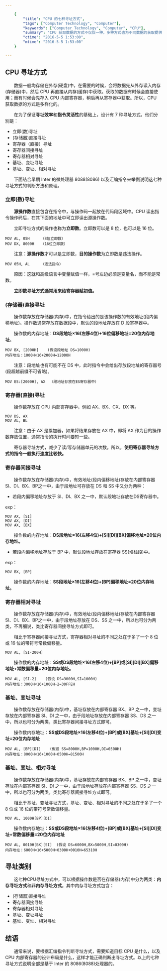 ```yaml
---

    {
		"title": "CPU 的七种寻址方式",
		"tags": ["Computer Technology", "Computer"],
        "keywords": ["Computer Technology", "Computer", "CPU"],
        "summary": "CPU 获取数据的方式不仅仅一种，多种方式也为不同数据的获取提供了不同的效率考量，保证了寻址效率与指令的灵活性。",
        "ctime": "2016-5-5 1:53:00",
        "mtime": "2016-5-5 1:53:00"
    }

---
```


## CPU 寻址方式

　　数据一般均存储在外存(硬盘)中，在需要的时候，会将数据先从外存读入内存(存储器)中，然后 CPU 再直接从内存(缓存)中获取。获取的数据有时候会直接使用；而有时候会先存入 CPU 内部寄存器，稍后再从寄存器中获取。所以，CPU 获取数据的方式是多样化的。

　　在为了保证**寻址效率**和**指令灵活性**的基础上，设计有 7 种寻址方式，他们分别是：

- 立即(数)寻址
- (存储器)直接寻址
- 寄存器（直接）寻址
- 寄存器间接寻址
- 寄存器相对寻址
- 基址、变址寻址
- 基址、变址、相对寻址

　　下面结合早期 Inter 的微处理器 8088(8086) 以及汇编指令来举例说明这七种寻址方式的判断方法和原理。

### 立即(数)寻址

　　**源操作数**直接包含在指令中，与操作码一起放在代码段区域中。CPU 读出指令操作码后，在其下面的地址中可立即读出源操作数。

　　立即寻址方式的操作也称为**立即数**。立即数可以是 8 位，也可以是 16 位。

	MOV AL, 05H     （8位立即数）
	MOV DX, 8000H   （16位立即数）

　　注意：**源操作数**才可以是立即数，**目的操作数**为立即数是违法操作。

	MOV 05H, AL     （违法指令）

　　原因：这就和高级语言中变量赋值一样，=号左边必须是变量名，而不能是常数。

　　**立即数寻址方式通常用来给寄存器赋初值。**

### (存储器)直接寻址

　　操作数存放在存储器(内存)中，在指令给出的是该操作数的有效地址(段内偏移地址)。操作数通常存放在数据段中，默认的段地址存放在 D 段寄存器中。

　　操作数的内存地址：**DS段地址×16(左移4位)+16位偏移地址=20位内存地址**。

	MOV BX, [2000H]    (假设段地址 DS=1000H)
	内存地址：1000H×16+2000H=12000H

　　注意：段地址也有可能不在 DS 中，此时指令中会给出存放段地址的寄存器号(段超越前缀不可省略)。

	MOV ES:[2000H], AX  （段地址存放在ES寄存器中）

### 寄存器(直接)寻址

　　操作数存放在 CPU 内部寄存器中，例如 AX、BX、CX、DX 等。

	MOV DS, AX
	MOV AL, BL

　　注意：由于 AX 是累加器，如果将结果存放在 AX 中，即将 AX 作为目的操作数存放位置，通常指令的执行时间要短一些。

　　寄存器寻址方式，减少了读/写存储器单元的次数，所以，**使用寄存器寻址方式的指令一般执行速度比较快。**

### 寄存器间接寻址

　　操作数存放在存储器(内存)中，有效地址(段内偏移地址)存放在内部寄存器 SI、DI、BX、BP之一中，由于段地址可存放在 DS 和 SS 中又分为两种：

- 若段内偏移地址存放于 SI、DI、BX 之一中，默认段地址存放在DS寄存器中。

exp：

	MOV AX, [SI]
	MOV AX, [DI]
	MOV AX, [BX]

　　操作数的内存地址：**DS段地址×16(左移4位)+[SI][DI][BX]偏移地址=20位内存地址。**

- 若段内偏移地址存放于 BP 中，默认段地址存放在寄存器 SS(堆栈段)中。

exp：

	MOV BX, [BP]

　　操作数的内存地址：**SS段地址×16(左移4位)+[BP]偏移地址=20位内存地址。**

### 寄存器相对寻址

　　操作数存放在存储器(内存)中，有效地址(段内偏移地址)存放在内部寄存器 SI、DI、BX、BP之一中，由于段地址存放在 DS、SS 之一中，所以也可分为两类，不再细说，类比寄存器间接寻址方式即可。

　　相比于寄存器间接寻址方式，寄存器相对寻址的不同之处在于多了一个 8 位或 16 位的带符号常数偏移量。

	MOV AL, [SI-200H]

　　操作数的内存地址：**SS或DS段地址×16(左移4位)+[BP]或[SI][DI][BX]偏移地址+常数偏移量=20位内存地址。**

	MOV AL, [SI-2]    (假设 DS=3000H,SI=1000H)
	内存地址：3000H×16+1000H-2=30FFEH

### 基址、变址寻址

　　操作数存放在存储器(内存)中，基址存放在内部寄存器 BX、BP 之一中，变址存放在内部寄存器 SI、DI 之一中，由于段地址存放在内部寄存器 SS、DS 之一中，所以也可分为两类，类比寄存器间接寻址方式即可。

　　操作数内存地址：**SS或DS段地址×16(左移4位)+[BP]或[BX]基址+[SI][DI]变址=20位内存地址**

	MOV AL, [BP][DI]    (假设 SS=8000H,BP=1000H,DI=0500H)
	内存地址：8000H×16+1000H+0500H=81500H

### 基址、变址、相对寻址

　　操作数存放在存储器(内存)中，基址存放在内部寄存器 BX、BP 之一中，变址存放在内部寄存器 SI、DI 之一中，由于段地址存放在内部寄存器 SS、DS 之一中，所以也可分为两类，类比寄存器间接寻址方式即可。

　　相比于基址、变址寻址方式，基址、变址、相对寻址的不同之处在于多了一个 8 位或 16 位的带符号常数偏移量。

	MOV AL, 1000H[BP][DI]

　　操作数内存地址：**SS或DS段地址×16(左移4位)+[BP]或[BX]基址+[SI][DI]变址+常数偏移量=20位内存地址**

	MOV AL, 0010H[BX][SI]  (假设 DS=6000H,BX=5000H,SI=0300H)
	内存地址：6000H×16+5000H+0300H+0010H=65310H

## 寻址类别

　　这七种CPU寻址方式中，可以根据操作数是否在存储器(内存)中分为两类：**内存寻址方式**和**非内存寻址方式**。其中内存寻址方式包含：

- (存储器)直接寻址
- 寄存器间接寻址
- 寄存器相对寻址
- 基址、变址寻址
- 基址、变址、相对寻址

## 结语

　　通常来说，要根据汇编指令判断寻址方式，需要知道目标 CPU 是什么，以及 CPU 内部寄存器的设计布局是什么，这样才能正确判断出寻址方式。以上的七种寻址方式说明全部是基于 Inter 的 8086(8088)处理器的。